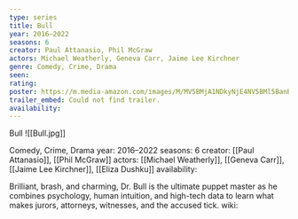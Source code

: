 ```yaml
---
type: series
title: Bull
year: 2016–2022
seasons: 6
creator: Paul Attanasio, Phil McGraw
actors: Michael Weatherly, Geneva Carr, Jaime Lee Kirchner
genre: Comedy, Crime, Drama
seen:
rating: 
poster: https://m.media-amazon.com/images/M/MV5BMjA1NDkyNjE4NV5BMl5BanBnXkFtZTgwMDM5NDQwMDI@._V1_SX300.jpg
trailer_embed: Could not find trailer.
availability:
---
```

Bull
![[Bull.jpg]]

Comedy, Crime, Drama
year: 2016–2022
seasons: 6
creator: [[Paul Attanasio]], [[Phil McGraw]]
actors: [[Michael Weatherly]], [[Geneva Carr]], [[Jaime Lee Kirchner]], [[Eliza Dushku]]
availability:

Brilliant, brash, and charming, Dr. Bull is the ultimate puppet master as he combines psychology, human intuition, and high-tech data to learn what makes jurors, attorneys, witnesses, and the accused tick.
wiki: 


